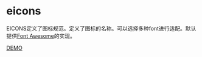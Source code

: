 eicons
======

EICONS定义了图标规范。定义了图标的名称。可以选择多种font进行适配。默认提供[Font Awesome](http://fontawesome.io/icons/)的实现。

[DEMO](http://ecomfe.github.io/eicons/demo/demo.html)